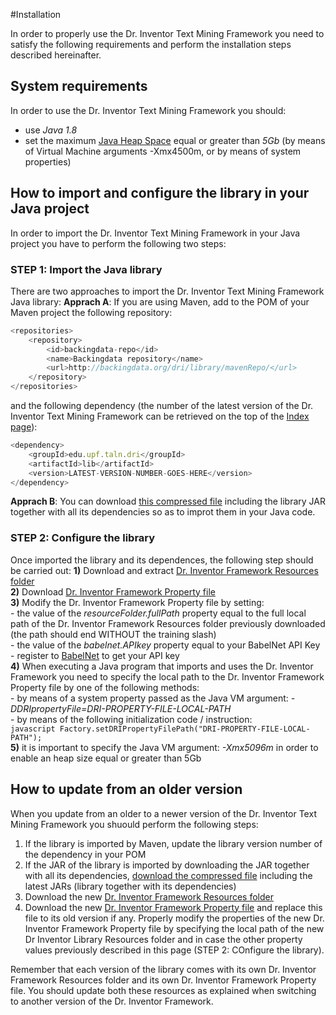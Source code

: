#Installation

In order to properly use the Dr. Inventor Text Mining Framework you need to satisfy the following requirements and perform the installation steps described hereinafter.

## System requirements
In order to use the Dr. Inventor Text Mining Framework you should:
*  use *Java 1.8*
*  set the maximum [Java Heap Space](https://www.mkyong.com/Java/find-out-your-Java-heap-memory-size/) equal or greater than *5Gb* (by means of Virtual Machine arguments -Xmx4500m, or by means of system properties)


## How to import and configure the library in your Java project

In order to import the Dr. Inventor Text Mining Framework in your Java project you have to perform the following two steps:

### STEP 1: Import the Java library
There are two approaches to import the Dr. Inventor Text Mining Framework Java library:
**Apprach A**: If you are using Maven, add to the POM of your Maven project the following repository:

```javascript
<repositories>
	<repository>
		<id>backingdata-repo</id>
		<name>Backingdata repository</name>
		<url>http://backingdata.org/dri/library/mavenRepo/</url>
	</repository>
</repositories>
```
and the following dependency (the number of the latest version of the Dr. Inventor Text Mining Framework can be retrieved on the top of the [Index page](Index)):

```javascript
<dependency>
	<groupId>edu.upf.taln.dri</groupId>
	<artifactId>lib</artifactId>
	<version>LATEST-VERSION-NUMBER-GOES-HERE</version>
</dependency>
```

**Apprach B**: You can download [this compressed file](http://backingdata.org/dri/library/latest/jarWithDeps.html) including the library JAR together with all its dependencies so as to improt them in your Java code.

### STEP 2: Configure the library
Once imported the library and its dependences, the following step should be carried out:
**1)** Download and extract [Dr. Inventor Framework Resources folder](http://backingdata.org/dri/library/latest/resourceFolder.html)  
**2)** Download [Dr. Inventor Framework Property file](http://backingdata.org/dri/library/latest/configurationFile.html)  
**3)** Modify the Dr. Inventor Framework Property file by setting:  
	-  the value of the _resourceFolder.fullPath_ property equal to the full local path of the Dr. Inventor Framework Resources folder previously downloaded (the path should end WITHOUT the training slash)  
	-  the value of the _babelnet.APIkey_ property equal to your BabelNet API Key - register to [BabelNet](http://babelnet.org/) to get your API key  
**4)** When executing a Java program that imports and uses the Dr. Inventor Framework you need to specify the local path to the Dr. Inventor Framework Property file by one of the following methods:  
	-  by means of a system property passed as the Java VM argument: _-DDRIpropertyFile=DRI-PROPERTY-FILE-LOCAL-PATH_  
	-  by means of the following initialization code / instruction:  
   	```javascript
   	Factory.setDRIPropertyFilePath("DRI-PROPERTY-FILE-LOCAL-PATH");
   	```  
**5)** it is important to specify the Java VM argument: _-Xmx5096m_ in order to enable an heap size equal or greater than 5Gb  

## How to update from an older version
When you update from an older to a newer version of the Dr. Inventor Text Mining Framework you shuould perform the following steps:
1.  If the library is imported by Maven, update the library version number of the dependency in your POM
2.  If the JAR of the library is imported by downloading the JAR together with all its dependencies, [download the compressed file](http://backingdata.org/dri/library/latest/jarWithDeps.html) including the latest JARs (library together with its dependencies)
3.  Download the new [Dr. Inventor Framework Resources folder](http://backingdata.org/dri/library/latest/resourceFolder.html)
4.  Download the new [Dr. Inventor Framework Property file](http://backingdata.org/dri/library/latest/configurationFile.html) and replace this file to its old version if any. Properly modify the properties of the new Dr. Inventor Framework Property file by specifying the local path of the new Dr Inventor Library Resources folder and in case the other property values previously described in this page (STEP 2: COnfigure the library).

Remember that each version of the library comes with its own Dr. Inventor Framework Resources folder and its own Dr. Inventor Framework Property file. You should update both these resources as explained when switching to another version of the Dr. Inventor Framework.
